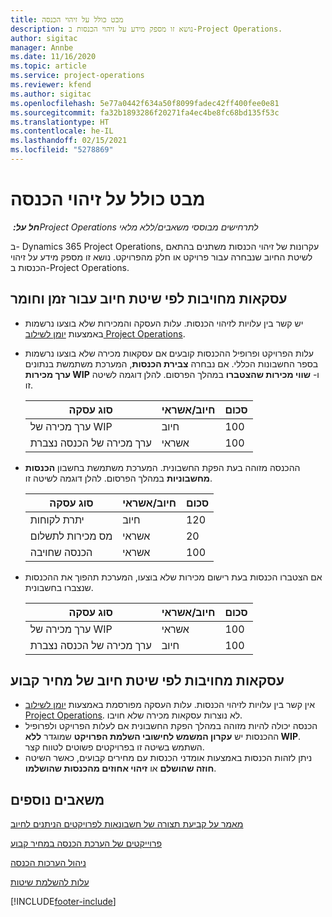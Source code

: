 ```yaml
---
title: מבט כולל על זיהוי הכנסה
description: נושא זו מספק מידע על זיהוי הכנסות ב-Project Operations.
author: sigitac
manager: Annbe
ms.date: 11/16/2020
ms.topic: article
ms.service: project-operations
ms.reviewer: kfend
ms.author: sigitac
ms.openlocfilehash: 5e77a0442f634a50f8099fadec42ff400fee0e81
ms.sourcegitcommit: fa32b1893286f20271fa4ec4be8fc68bd135f53c
ms.translationtype: HT
ms.contentlocale: he-IL
ms.lasthandoff: 02/15/2021
ms.locfileid: "5278869"
---
```

# <a name="revenue-recognition-overview"></a>מבט כולל על זיהוי הכנסה

_**חל על:** ‏Project Operations לתרחישים מבוססי משאבים/ללא מלאי_

ב- Dynamics 365 Project Operations, עקרונות של זיהוי הכנסות משתנים בהתאם לשיטת החיוב שנבחרה עבור פרויקט או חלק מהפרויקט. נושא זו מספק מידע על זיהוי הכנסות ב-Project Operations.

## <a name="transactions-accounted-using-time-and-material-billing-method"></a>עסקאות מחויבות לפי שיטת חיוב עבור זמן וחומר

- יש קשר בין עלויות לזיהוי הכנסות. עלות העסקה והמכירות שלא בוצעו נרשמות באמצעות [יומן לשילוב Project Operations](../project-accounting/project-operations-integration-journal.md).
- עלות הפרויקט ופרופיל ההכנסות קובעים אם עסקאות מכירה שלא בוצעו נרשמות בספר החשבונות הכללי. אם נבחרה **צבירת הכנסות**, המערכת משתמשת בנתונים **ערך מכירות WIP** ו- **שווי מכירות שהצטברו** במהלך הפרסום. להלן דוגמה לשיטה זו.  

  | סוג עסקה | חיוב/אשראי | סכום |
  | --- | --- | --- |
  | ערך מכירה של WIP | חיוב | 100 |
  | ערך מכירה של הכנסה נצברת | אשראי | 100 |

- ההכנסה מזוהה בעת הפקת החשבונית. המערכת משתמשת בחשבון **הכנסות מחשבוניות** במהלך הפרסום. להלן דוגמה לשיטה זו.  

  | סוג עסקה | חיוב/אשראי | סכום |
  | --- | --- | --- |
  | יתרת לקוחות | חיוב | 120 |
  | מס מכירות לתשלום | אשראי | 20 |
  | הכנסה שחויבה | אשראי | 100 |

- אם הצטברו הכנסות בעת רישום מכירות שלא בוצעו, המערכת תהפוך את ההכנסות שנצברו בחשבונית.

  | סוג עסקה | חיוב/אשראי | סכום |
  | --- | --- | --- |
  | ערך מכירה של WIP | אשראי | 100 |
  | ערך מכירה של הכנסה נצברת | חיוב | 100 |

## <a name="transactions-accounted-using-the-fixed-price-billing-method"></a>עסקאות מחויבות לפי שיטת חיוב של מחיר קבוע

- אין קשר בין עלויות לזיהוי הכנסות. עלות העסקה מפורסמת באמצעות [יומן לשילוב Project Operations](../project-accounting/project-operations-integration-journal.md). לא נוצרות עסקאות מכירה שלא חויבו.
- הכנסה יכולה להיות מזוהה במהלך הפקת החשבונית אם לעלות הפרויקט ולפרופיל ההכנסות יש **עקרון המשמש לחישובי השלמת הפרויקט** שמוגדר **ללא WIP**. השתמש בשיטה זו בפרויקטים פשוטים לטווח קצר.
- ניתן לזהות הכנסות באמצעות אומדני הכנסות עם מחירים קבועים, כאשר השיטה **חוזה שהושלם** או **זיהוי אחוזים מהכנסות שהושלמו**.

## <a name="additional-resources"></a>משאבים נוספים
[מאמר על קביעת תצורה של חשבונאות לפרויקטים הניתנים לחיוב](../project-accounting/configure-accounting-billable-projects.md)

[פרוייקטים של הערכת הכנסה במחיר קבוע](rev-rec-percentage-completion-method.md)

[ניהול הערכות הכנסה](rev-rec-completed-contract-method.md)

[עלות להשלמת שיטות](cost-complete-methods.md)


[!INCLUDE[footer-include](../includes/footer-banner.md)]